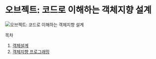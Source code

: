# 오브젝트: 코드로 이해하는 객체지향 설계

![오브젝트: 코드로 이해하는 객체지향 설계](https://user-images.githubusercontent.com/48097396/105435452-ba985400-5ca0-11eb-9588-600a21921f70.jpg)

목차
1. [객체설계](https://github.com/zieunx/objects/tree/main/chapter1)
2. [객체지향 프로그래밍](https://github.com/zieunx/objects/tree/main/chapter2)
